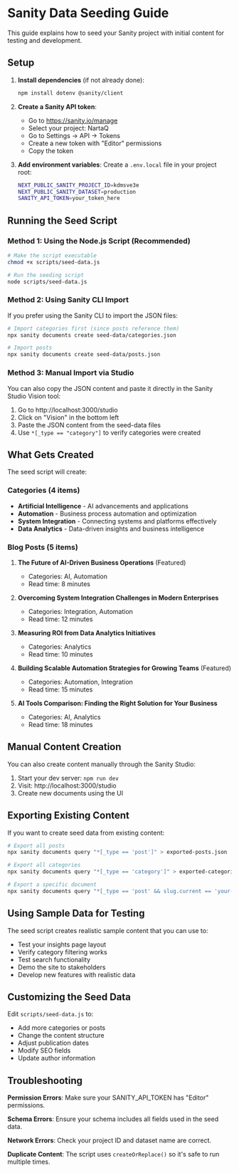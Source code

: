 # Sanity Data Seeding Guide

This guide explains how to seed your Sanity project with initial content for testing and development.

## Setup

1. **Install dependencies** (if not already done):
   ```bash
   npm install dotenv @sanity/client
   ```

2. **Create a Sanity API token**:
   - Go to https://sanity.io/manage
   - Select your project: NartaQ
   - Go to Settings → API → Tokens
   - Create a new token with "Editor" permissions
   - Copy the token

3. **Add environment variables**:
   Create a `.env.local` file in your project root:
   ```bash
   NEXT_PUBLIC_SANITY_PROJECT_ID=kdmsve3e
   NEXT_PUBLIC_SANITY_DATASET=production
   SANITY_API_TOKEN=your_token_here
   ```

## Running the Seed Script

### Method 1: Using the Node.js Script (Recommended)

```bash
# Make the script executable
chmod +x scripts/seed-data.js

# Run the seeding script
node scripts/seed-data.js
```

### Method 2: Using Sanity CLI Import

If you prefer using the Sanity CLI to import the JSON files:

```bash
# Import categories first (since posts reference them)
npx sanity documents create seed-data/categories.json

# Import posts
npx sanity documents create seed-data/posts.json
```

### Method 3: Manual Import via Studio

You can also copy the JSON content and paste it directly in the Sanity Studio Vision tool:
1. Go to http://localhost:3000/studio
2. Click on "Vision" in the bottom left
3. Paste the JSON content from the seed-data files
4. Use `*[_type == "category"]` to verify categories were created

## What Gets Created

The seed script will create:

### Categories (4 items)
- **Artificial Intelligence** - AI advancements and applications
- **Automation** - Business process automation and optimization  
- **System Integration** - Connecting systems and platforms effectively
- **Data Analytics** - Data-driven insights and business intelligence

### Blog Posts (5 items)
1. **The Future of AI-Driven Business Operations** (Featured)
   - Categories: AI, Automation
   - Read time: 8 minutes

2. **Overcoming System Integration Challenges in Modern Enterprises**
   - Categories: Integration, Automation
   - Read time: 12 minutes

3. **Measuring ROI from Data Analytics Initiatives**
   - Categories: Analytics
   - Read time: 10 minutes

4. **Building Scalable Automation Strategies for Growing Teams** (Featured)
   - Categories: Automation, Integration
   - Read time: 15 minutes

5. **AI Tools Comparison: Finding the Right Solution for Your Business**
   - Categories: AI, Analytics
   - Read time: 18 minutes

## Manual Content Creation

You can also create content manually through the Sanity Studio:

1. Start your dev server: `npm run dev`
2. Visit: http://localhost:3000/studio
3. Create new documents using the UI

## Exporting Existing Content

If you want to create seed data from existing content:

```bash
# Export all posts
npx sanity documents query "*[_type == 'post']" > exported-posts.json

# Export all categories  
npx sanity documents query "*[_type == 'category']" > exported-categories.json

# Export a specific document
npx sanity documents query "*[_type == 'post' && slug.current == 'your-slug'][0]" > single-post.json
```

## Using Sample Data for Testing

The seed script creates realistic sample content that you can use to:
- Test your insights page layout
- Verify category filtering works
- Test search functionality  
- Demo the site to stakeholders
- Develop new features with realistic data

## Customizing the Seed Data

Edit `scripts/seed-data.js` to:
- Add more categories or posts
- Change the content structure
- Adjust publication dates
- Modify SEO fields
- Update author information

## Troubleshooting

**Permission Errors**: Make sure your SANITY_API_TOKEN has "Editor" permissions.

**Schema Errors**: Ensure your schema includes all fields used in the seed data.

**Network Errors**: Check your project ID and dataset name are correct.

**Duplicate Content**: The script uses `createOrReplace()` so it's safe to run multiple times.